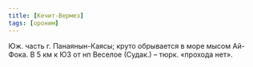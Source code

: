 ```yaml
---
title: [Кечит-Вермез]
tags: [ороним]
---
```


Юж. часть г. Панаянын-Каясы; круто обрывается в море мысом Ай-Фока. В 5 км к ЮЗ
от нп Веселое (Судак.) – тюрк. «прохода нет».
